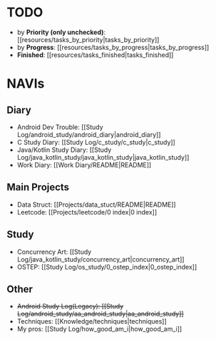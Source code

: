 
# TODO

* by **Priority (only unchecked)**: [[resources/tasks_by_priority|tasks_by_priority]]
* by **Progress**: [[resources/tasks_by_progress|tasks_by_progress]]
* **Finished**: [[resources/tasks_finished|tasks_finished]]

# NAVIs

## Diary

- Android Dev Trouble: [[Study Log/android_study/android_diary|android_diary]]
- C Study Diary: [[Study Log/c_study/c_study|c_study]]
- Java/Kotlin Study Diary: [[Study Log/java_kotlin_study/java_kotlin_study|java_kotlin_study]]
- Work Diary: [[Work Diary/README|README]]

## Main Projects

- Data Struct: [[Projects/data_stuct/README|README]]
- Leetcode: [[Projects/leetcode/0 index|0 index]]

## Study

- Concurrency Art: [[Study Log/java_kotlin_study/concurrency_art|concurrency_art]]
- OSTEP: [[Study Log/os_study/0_ostep_index|0_ostep_index]]

## Other

- ~~Android Study Log(Legacy): [[Study Log/android_study/aa_android_study|aa_android_study]]~~
- Techniques: [[Knowledge/techniques|techniques]]
- My pros: [[Study Log/how_good_am_i|how_good_am_i]]